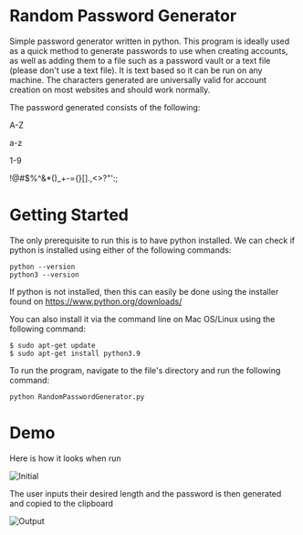 # Random Password Generator
Simple password generator written in python. This program is ideally used as a quick method to generate passwords to use when creating accounts, as well as adding them to a file such as a password vault or a text file (please don't use a text file). It is text based so it can be run on any machine. The characters generated are universally valid for account creation on most websites and should work normally.

The password generated consists of the following:

A-Z

a-z

1-9

!@#$%^&*()_+-={}[].,\<>?"':;

# Getting Started
The only prerequisite to run this is to have python installed. We can check if python is installed using either of the following commands:
```
python --version
python3 --version
```
If python is not installed, then this can easily be done using the installer found on https://www.python.org/downloads/

You can also install it via the command line on Mac OS/Linux using the following command:

```
$ sudo apt-get update
$ sudo apt-get install python3.9
```
To run the program, navigate to the file's directory and run the following command:
```
python RandomPasswordGenerator.py
```

# Demo
Here is how it looks when run

![Initial](https://user-images.githubusercontent.com/54548478/123335250-0c1b6800-d4f9-11eb-8d43-b79432dff8c8.PNG)

The user inputs their desired length and the password is then generated and copied to the clipboard

![Output](https://user-images.githubusercontent.com/54548478/123335249-0c1b6800-d4f9-11eb-9918-9c158dc9b1b9.PNG)
